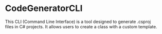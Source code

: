 # CodeGeneratorCLI
This CLI (Command Line Interface) is a tool designed to generate .csproj files in C# projects. It allows users to create a class with a custom template.
